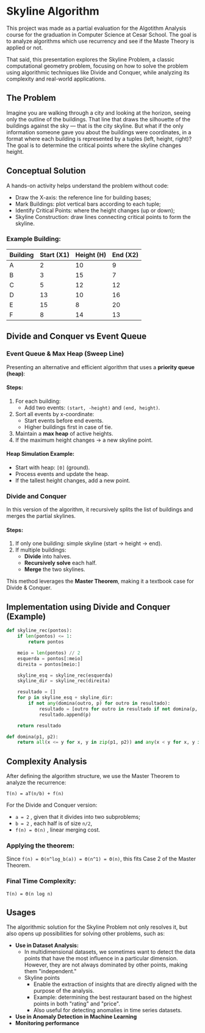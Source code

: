 # Skyline Algorithm

This project was made as a partial evaluation for the Algotithm Analysis course for the graduation in Computer Science at Cesar School. The goal is to analyze algorithms which use recurrency and see if the Maste Theory is applied or not. 

That said, this presentation explores the Skyline Problem, a classic computational geometry problem, focusing on how to solve the problem using algorithmic techniques like Divide and Conquer, while analyzing its complexity and real-world applications.

## The Problem
Imagine you are walking through a city and looking at the horizon, seeing only the outline of the buildings. That line that draws the silhouette of the buildings against the sky — that is the city skyline.
But what if the only information someone gave you about the buildings were coordinates, in a format where each building is represented by a tuples (left, height, right)? The goal is to determine the critical points where the skyline changes height.

## Conceptual Solution
A hands-on activity helps understand the problem without code:
- Draw the X-axis: the reference line for building bases;
- Mark Buildings: plot vertical bars according to each tuple;
- Identify Critical Points: where the height changes (up or down);
- Skyline Construction: draw lines connecting critical points to form the skyline.

### Example Building:

| Building | Start (X1) | Height (H) | End (X2) |
|----------|------------|------------|----------|
| A        | 2          | 10         | 9        |
| B        | 3          | 15         | 7        |
| C        | 5          | 12         | 12       |
| D        | 13         | 10         | 16       |
| E        | 15         | 8          | 20       |
| F        | 8          | 14         | 13       |

## Divide and Conquer vs Event Queue

### Event Queue & Max Heap (Sweep Line)

Presenting an alternative and efficient algorithm that uses a **priority queue (heap)**:

#### Steps:
1. For each building:
	- Add two events: `(start, -height)` and `(end, height)`.
2. Sort all events by x-coordinate:
	- Start events before end events.
	- Higher buildings first in case of tie.
3. Maintain a **max heap** of active heights.
4. If the maximum height changes → a new skyline point.

#### Heap Simulation Example:
- Start with heap: `[0]` (ground).
- Process events and update the heap.
- If the tallest height changes, add a new point.

### Divide and Conquer

In this version of the algorithm, it recursively splits the list of buildings and merges the partial skylines.

#### Steps:
1. If only one building: simple skyline (start → height → end).
2. If multiple buildings:
	- **Divide** into halves.
	- **Recursively solve** each half.
	- **Merge** the two skylines.

This method leverages the **Master Theorem**, making it a textbook case for Divide & Conquer.

## Implementation using Divide and Conquer (Example)

```python
def skyline_rec(pontos):
	if len(pontos) <= 1:
		return pontos

	meio = len(pontos) // 2
	esquerda = pontos[:meio]
	direita = pontos[meio:]

	skyline_esq = skyline_rec(esquerda)
	skyline_dir = skyline_rec(direita)

	resultado = []
	for p in skyline_esq + skyline_dir:
		if not any(domina(outro, p) for outro in resultado):
			resultado = [outro for outro in resultado if not domina(p, outro)]
			resultado.append(p)

	return resultado

def domina(p1, p2):
	return all(x <= y for x, y in zip(p1, p2)) and any(x < y for x, y in zip(p1, p2))
```

## Complexity Analysis

After defining the algorithm structure, we use the Master Theorem to analyze the recurrence:

`T(n) = aT(n/b) + f(n)`

For the Divide and Conquer version:

- `a = 2` , given that it divides into two subproblems;
- `b = 2` , each half is of size `n/2`,
- `f(n) = Θ(n)` , linear merging cost.

### Applying the theorem:

Since `f(n) = Θ(n^log_b(a)) = Θ(n^1) = Θ(n)`, this fits Case 2 of the Master Theorem.

### Final Time Complexity:
`T(n) = Θ(n log n)`

## Usages

The algorithmic solution for the Skyline Problem not only resolves it, but also opens up possibilities for solving other problems, such as:

- **Use in Dataset Analysis:**
	- In multidimensional datasets, we sometimes want to detect the data points that have the most influence in a particular dimension. However, they are not always dominated by other points, making them "independent."
	- Skyline points
		- Enable the extraction of insights that are directly aligned with the purpose of the analysis.
		- Example: determining the best restaurant based on the highest points in both "rating" and "price".
		- Also useful for detecting anomalies in time series datasets.
- **Use in Anomaly Detection in Machine Learning**  
- **Monitoring performance**